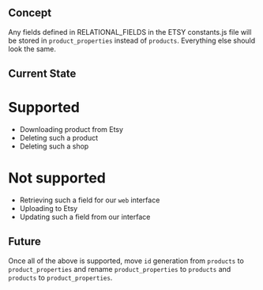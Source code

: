 Concept
---
Any fields defined in RELATIONAL_FIELDS in the ETSY constants.js file will be stored in `product_properties` instead
of `products`. Everything else should look the same.

Current State
---

Supported
===
 - Downloading product from Etsy
 - Deleting such a product
 - Deleting such a shop

Not supported
===
 - Retrieving such a field for our `web` interface
 - Uploading to Etsy
 - Updating such a field from our interface

Future
---
Once all of the above is supported, move `id` generation from `products` to `product_properties` and rename
`product_properties` to `products` and `products` to `product_properties`.